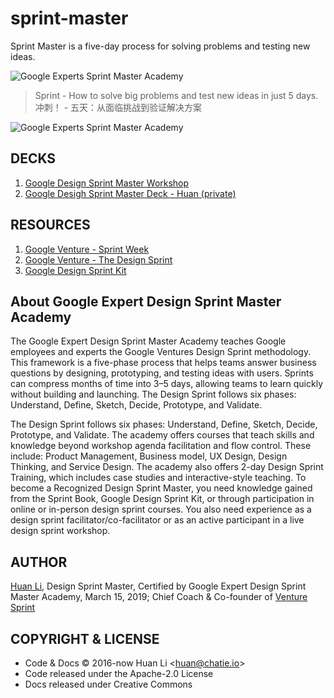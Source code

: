 # sprint-master

Sprint Master is a five-day process for solving problems and testing new ideas.

![Google Experts Sprint Master Academy](docs/images/sprint-master-academy.png)

> Sprint - How to solve big problems and test new ideas in just 5 days.  
> 冲刺！ - 五天：从面临挑战到验证解决方案

![Google Experts Sprint Master Academy](docs/images/google-experts-sprint-master-academy-2018.jpg)

## DECKS

1. [Google Design Sprint Master Workshop](https://docs.google.com/presentation/d/12rHQtDeTL1NlbYF_YntruT33crdtSMUWGDI8JweghHU/edit?usp=sharing)
1. [Google Desigh Sprint Master Deck - Huan (private)](https://docs.google.com/presentation/d/1p1F3BMdyeZOwLUb6m9zJD_l0G6U16NQDjq-CXp9q27U)

## RESOURCES

1. [Google Venture - Sprint Week](https://library.gv.com/sprint-week-set-the-stage-99f2f29ce0e7)
1. [Google Venture - The Design Sprint](http://www.gv.com/sprint/)
1. [Google Design Sprint Kit](https://designsprintkit.withgoogle.com)

## About Google Expert Design Sprint Master Academy

The Google Expert Design Sprint Master Academy teaches Google employees and experts the Google Ventures Design Sprint methodology. This framework is a five-phase process that helps teams answer business questions by designing, prototyping, and testing ideas with users. Sprints can compress months of time into 3–5 days, allowing teams to learn quickly without building and launching. The Design Sprint follows six phases:
Understand, Define, Sketch, Decide, Prototype, and Validate. 

The Design Sprint follows six phases: Understand, Define, Sketch, Decide, Prototype, and Validate.
The academy offers courses that teach skills and knowledge beyond workshop agenda facilitation and flow control. These include: Product Management, Business model, UX Design, Design Thinking, and Service Design. 
The academy also offers 2-day Design Sprint Training, which includes case studies and interactive-style teaching. 
To become a Recognized Design Sprint Master, you need knowledge gained from the Sprint Book, Google Design Sprint Kit, or through participation in online or in-person design sprint courses. You also need experience as a design sprint facilitator/co-facilitator or as an active participant in a live design sprint workshop. 

## AUTHOR

[Huan Li](http://linkedin.com/in/huan42), Design Sprint Master, Certified by Google Expert Design Sprint Master Academy, March 15, 2019; Chief Coach & Co-founder of [Venture Sprint](https://venturesprint.net)

## COPYRIGHT & LICENSE

* Code & Docs © 2016-now Huan Li \<huan@chatie.io\>
* Code released under the Apache-2.0 License
* Docs released under Creative Commons

